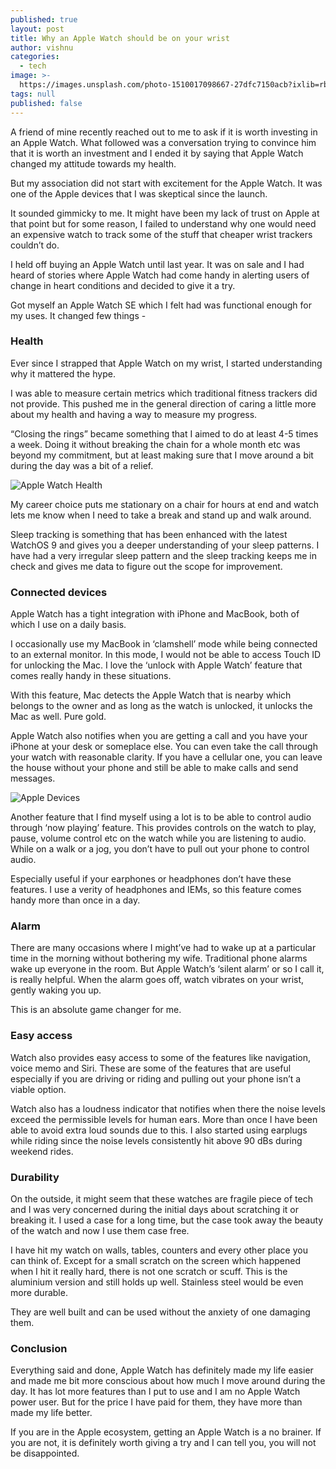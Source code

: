 ```yaml
---
published: true
layout: post
title: Why an Apple Watch should be on your wrist
author: vishnu
categories:
  - tech
image: >-
  https://images.unsplash.com/photo-1510017098667-27dfc7150acb?ixlib=rb-1.2.1&ixid=MnwxMjA3fDB8MHxwaG90by1wYWdlfHx8fGVufDB8fHx8&auto=format&fit=crop&w=1470&q=80
tags: null
published: false
---
```

A friend of mine recently reached out to me to ask if it is worth investing in an Apple Watch. What followed was a conversation trying to convince him that it is worth an investment and I ended it by saying that Apple Watch changed my attitude towards my health.

But my association did not start with excitement for the Apple Watch. It was one of the Apple devices that I was skeptical since the launch. 

It sounded gimmicky to me. It might have been my lack of trust on Apple at that point but for some reason, I failed to understand why one would need an expensive watch to track some of the stuff that cheaper wrist trackers couldn’t do.

I held off buying an Apple Watch until last year. It was on sale and I had heard of stories where Apple Watch had come handy in alerting users of change in heart conditions and decided to give it a try.

Got myself an Apple Watch SE which I felt had was functional enough for my uses. It changed few things - 

### Health
Ever since I strapped that Apple Watch on my wrist, I started understanding why it mattered the hype.

I was able to measure certain metrics which traditional fitness trackers did not provide. This pushed me in the general direction of caring a little more about my health and having a way to measure my progress.

“Closing the rings” became something that I aimed to do at least 4-5 times a week. Doing it without breaking the chain for a whole month etc was beyond my commitment, but at least making sure that I move around a bit during the day was a bit of a relief.

![Apple Watch Health](https://images.unsplash.com/photo-1543164904-8ff92670a192?ixlib=rb-1.2.1&ixid=MnwxMjA3fDB8MHxwaG90by1wYWdlfHx8fGVufDB8fHx8&auto=format&fit=crop&w=2340&q=80)

My career choice puts me stationary on a chair for hours at end and watch lets me know when I need to take a break and stand up and walk around. 

Sleep tracking is something that has been enhanced with the latest WatchOS 9 and gives you a deeper understanding of your sleep patterns. I have had a very irregular sleep pattern and the sleep tracking keeps me in check and gives me data to figure out the scope for improvement.

### Connected devices
Apple Watch has a tight integration with iPhone and MacBook, both of which I use on a daily basis. 

I occasionally use my MacBook in ‘clamshell’ mode while being connected to an external monitor. In this mode, I would not be able to access Touch ID  for unlocking the Mac. I love the ‘unlock with Apple Watch’ feature that comes really handy in these situations.

With this feature, Mac detects the Apple Watch that is nearby which belongs to the owner and as long as the watch is unlocked, it unlocks the Mac as well. Pure gold.

Apple Watch also notifies when you are getting a call and you have your iPhone at your desk or someplace else. You can even take the call through your watch with reasonable clarity. If you have a cellular one, you can leave the house without your phone and still be able to make calls and send messages.

![Apple Devices](https://images.unsplash.com/photo-1534802046520-4f27db7f3ae5?ixlib=rb-1.2.1&ixid=MnwxMjA3fDB8MHxwaG90by1wYWdlfHx8fGVufDB8fHx8&auto=format&fit=crop&w=2429&q=80)

Another feature that I find myself using a lot is to be able to control audio through ‘now playing’ feature. This provides controls on the watch to play, pause, volume control etc on the watch while you are listening to audio. While on a walk or a jog, you don’t have to pull out your phone to control audio. 

Especially useful if your earphones or headphones don’t have these features. I use a verity of headphones and IEMs, so this feature comes handy more than once in a day.

### Alarm
There are many occasions where I might’ve had to wake up at a particular time in the morning without bothering my wife. Traditional phone alarms wake up everyone in the room. But Apple Watch’s ‘silent alarm’ or so I call it, is really helpful. When the alarm goes off, watch vibrates on your wrist, gently waking you up.

This is an absolute game changer for me.

### Easy access
Watch also provides easy access to some of the features like navigation, voice memo and Siri. These are some of the features that are useful especially if you are driving or riding and pulling out your phone isn’t a viable option.

Watch also has a loudness indicator that notifies when there the noise levels exceed the permissible levels for human ears. More than once I have been able to avoid extra loud sounds due to this. I also started using earplugs while riding since the noise levels consistently hit above 90 dBs during weekend rides.

### Durability
On the outside, it might seem that these watches are fragile piece of tech and I was very concerned during the initial days about scratching it or breaking it. I used a case for a long time, but the case took away the beauty of the watch and now I use them case free.

I have hit my watch on walls, tables, counters and every other place you can think of. Except for a small scratch on the screen which happened when I hit it really hard, there is not one scratch or scuff. This is the aluminium version and still holds up well. Stainless steel would be even more durable.

They are well built and can be used without the anxiety of one damaging them.

### Conclusion
Everything said and done, Apple Watch has definitely made my life easier and made me bit more conscious about how much I move around during the day. It has lot more features than I put to use and I am no Apple Watch power user. But for the price I have paid for them, they have more than made my life better.

If you are in the Apple ecosystem, getting an Apple Watch is a no brainer. If you are not, it is definitely worth giving a try and I can tell you, you will not be disappointed.
